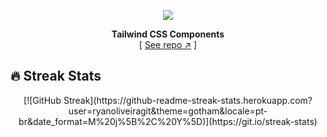 <div align="center">

[![][logo-url]][repo-url]  

**Tailwind CSS Components**  
[ [See repo ↗︎][repo-url] ]
  

</div>

## 🔥 Streak Stats
<div align="center">
[![GitHub Streak](https://github-readme-streak-stats.herokuapp.com?user=ryanoliveiragit&theme=gotham&locale=pt-br&date_format=M%20j%5B%2C%20Y%5D)](https://git.io/streak-stats)
</div>


[logo-url]: https://cdn.discordapp.com/attachments/1017140236528140318/1017979869885366272/ryanvs2.png
[repo-url]: https://github.com/saadeghi/daisyui
[banner-url]: https://raw.githubusercontent.com/saadeghi/files/main/daisyui/card-3.png
